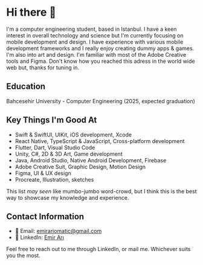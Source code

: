 # Hi there 👾

I'm a computer engineering student, based in Istanbul. I have a keen interest in overall technology and science but I'm currently focusing on mobile development and design. I have experience with various mobile development frameworks and I really enjoy creating dummy apps & games. I'm also into art and design. I'm familiar with most of the Adobe Creative tools and Figma. Don't know how you reached this adress in the world wide web but, thanks for tuning in.

## Education

Bahcesehir University - Computer Engineering (2025, expected graduation)

## Key Things I'm Good At

- Swift & SwiftUI, UIKit, iOS development, Xcode
- React Native, TypeScript & JavaScript, Cross-platform development
- Flutter, Dart, Visual Studio Code
- Unity, C#, 2D & 3D Art, Game development
- Java, Android Studio, Native Android Development, Firebase
- Adobe Creative Suit, Graphic Design, Motion Design
- Figma, UI & UX design
- Procreate, Illustration, sketches

This list _may_ _seen_ like mumbo-jumbo word-crowd, but I think this is the best way to showcase my knowledge and experience.

## Contact Information

- 📧 Email: emirariomatic@gmail.com
- 💼 LinkedIn: [Emir Arı](https://www.linkedin.com/in/emirari/)

Feel free to reach out to me through LinkedIn, or mail me. Whichever suits you the most.
